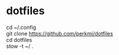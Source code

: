 # dotfiles

cd ~/.config \
git clone https://github.com/perkmi/dotfiles \
cd dotfiles \
stow -t ~/ .
